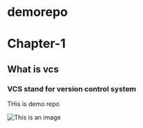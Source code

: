# demorepo

<!-- this is first heading -->
# Chapter-1
## What is vcs
### VCS stand for version control system

THis is demo repo


![This is an image](https://play.google.com/store/apps/details?id=com.github.android&hl=en_US&gl=US)


